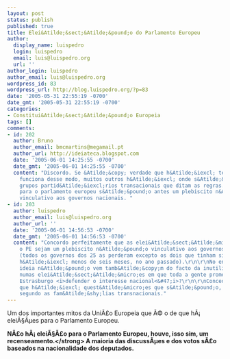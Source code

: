 ```yaml
---
layout: post
status: publish
published: true
title: Elei&Atilde;&sect;&Atilde;&pound;o do Parlamento Europeu
author:
  display_name: luispedro
  login: luispedro
  email: luis@luispedro.org
  url: ''
author_login: luispedro
author_email: luis@luispedro.org
wordpress_id: 83
wordpress_url: http://blog.luispedro.org/?p=83
date: '2005-05-31 22:55:19 -0700'
date_gmt: '2005-05-31 22:55:19 -0700'
categories:
- Constitui&Atilde;&sect;&Atilde;&pound;o Europeia
tags: []
comments:
- id: 202
  author: Bruno
  author_email: bmcmartins@megamail.pt
  author_url: http://ideiateca.blogspot.com
  date: '2005-06-01 14:25:55 -0700'
  date_gmt: '2005-06-01 14:25:55 -0700'
  content: "Discordo. Se &Atilde;&copy; verdade que h&Atilde;&iexcl; temas onde isso
    funciona desse modo, muitos outros h&Atilde;&iexcl; onde s&Atilde;&pound;o os
    grupos partid&Atilde;&iexcl;rios transacionais que ditam as regras. \r\nAs elei&Atilde;&sect;&Atilde;&micro;es
    para o parlamento europeu s&Atilde;&pound;o antes um plebiscito n&Atilde;&pound;o
    vinculativo aos governos nacionais. "
- id: 203
  author: luispedro
  author_email: luis@luispedro.org
  author_url: ''
  date: '2005-06-01 14:56:53 -0700'
  date_gmt: '2005-06-01 14:56:53 -0700'
  content: "Concordo perfeitamente que as elei&Atilde;&sect;&Atilde;&micro;es para
    o PE sejam um plebiscito n&Atilde;&pound;o vinculativo aos governos nacionais
    (todos os governos dos 25 as perderam excepto os dois que tinham sido eleitos
    h&Atilde;&iexcl; menos de seis meses, no ano passado).\r\n\r\nNo entanto, esta
    ideia n&Atilde;&pound;o vem tamb&Atilde;&copy;m do facto da inutilidade de votar
    numas elei&Atilde;&sect;&Atilde;&micro;es em que toda a gente promete ir para
    Estrasburgo <i>defender o interesse nacional<&#47;i>?\r\n\r\nConcedo no entanto
    que h&Atilde;&iexcl; quest&Atilde;&micro;es que s&Atilde;&pound;o, de facto, decididas
    segundo as fam&Atilde;&shy;lias transnacionais."
---
```

<p>Um dos importantes mitos da Uni&Atilde;&pound;o Europeia que &Atilde;&copy; o de que h&Atilde;&iexcl; elei&Atilde;&sect;&Atilde;&micro;es para o Parlamento Europeu.</p>
<p><strong>N&Atilde;&pound;o h&Atilde;&iexcl; elei&Atilde;&sect;&Atilde;&pound;o para o Parlamento Europeu, houve, isso sim, um recenseamento.<&#47;strong> A maioria das discuss&Atilde;&micro;es e dos votos s&Atilde;&pound;o baseados na nacionalidade dos deputados.</p>
